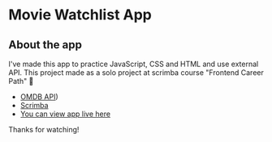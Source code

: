 # Movie Watchlist App 

## About the app

I've made this app to practice JavaScript, CSS and HTML and use external API. This project made as a solo project at scrimba course "Frontend Career Path" 🚀

- [OMDB API](https://www.omdbapi.com/))
- [Scrimba](https://scrimba.com/)
- [You can view app live here](#)

Thanks for watching!
